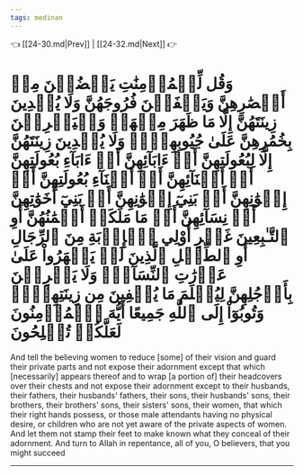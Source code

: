 ```yaml
---
tags: medinan
---
```


👈 [[24-30.md|Prev]] | [[24-32.md|Next]] 👉

# وَقُل لِّلۡمُؤۡمِنَٰتِ يَغۡضُضۡنَ مِنۡ أَبۡصَٰرِهِنَّ وَيَحۡفَظۡنَ فُرُوجَهُنَّ وَلَا يُبۡدِينَ زِينَتَهُنَّ إِلَّا مَا ظَهَرَ مِنۡهَاۖ وَلۡيَضۡرِبۡنَ بِخُمُرِهِنَّ عَلَىٰ جُيُوبِهِنَّۖ وَلَا يُبۡدِينَ زِينَتَهُنَّ إِلَّا لِبُعُولَتِهِنَّ أَوۡ ءَابَآئِهِنَّ أَوۡ ءَابَآءِ بُعُولَتِهِنَّ أَوۡ أَبۡنَآئِهِنَّ أَوۡ أَبۡنَآءِ بُعُولَتِهِنَّ أَوۡ إِخۡوَٰنِهِنَّ أَوۡ بَنِيٓ إِخۡوَٰنِهِنَّ أَوۡ بَنِيٓ أَخَوَٰتِهِنَّ أَوۡ نِسَآئِهِنَّ أَوۡ مَا مَلَكَتۡ أَيۡمَٰنُهُنَّ أَوِ ٱلتَّـٰبِعِينَ غَيۡرِ أُوْلِي ٱلۡإِرۡبَةِ مِنَ ٱلرِّجَالِ أَوِ ٱلطِّفۡلِ ٱلَّذِينَ لَمۡ يَظۡهَرُواْ عَلَىٰ عَوۡرَٰتِ ٱلنِّسَآءِۖ وَلَا يَضۡرِبۡنَ بِأَرۡجُلِهِنَّ لِيُعۡلَمَ مَا يُخۡفِينَ مِن زِينَتِهِنَّۚ وَتُوبُوٓاْ إِلَى ٱللَّهِ جَمِيعًا أَيُّهَ ٱلۡمُؤۡمِنُونَ لَعَلَّكُمۡ تُفۡلِحُونَ

And tell the believing women to reduce [some] of their vision and guard their private parts and not expose their adornment except that which [necessarily] appears thereof and to wrap [a portion of] their headcovers over their chests and not expose their adornment except to their husbands, their fathers, their husbands' fathers, their sons, their husbands' sons, their brothers, their brothers' sons, their sisters' sons, their women, that which their right hands possess, or those male attendants having no physical desire, or children who are not yet aware of the private aspects of women. And let them not stamp their feet to make known what they conceal of their adornment. And turn to Allah in repentance, all of you, O believers, that you might succeed

---

